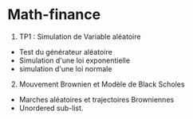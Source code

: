 # Math-finance
1. TP1 : Simulation de Variable aléatoire
+ Test du générateur aléatoire
+ Simulation d'une loi exponentielle
+ simulation d'une loi normale

2. Mouvement Brownien et Modèle de Black Scholes
+ Marches aléatoires et trajectoires Browniennes
+ Unordered sub-list.
